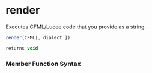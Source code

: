 # render

Executes CFML/Lucee code that you provide as a string.

```javascript
render(CFML[, dialect ])
```

```javascript
returns void
```
### Member Function Syntax

```javascript

```
